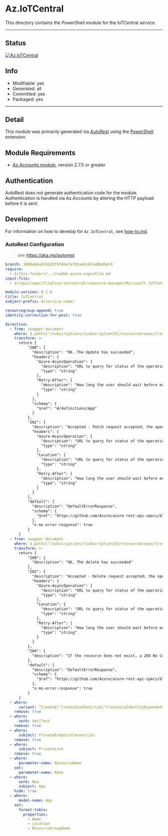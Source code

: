 <!-- region Generated -->
# Az.IoTCentral
This directory contains the PowerShell module for the IoTCentral service.

---
## Status
[![Az.IoTCentral](https://img.shields.io/powershellgallery/v/Az.IoTCentral.svg?style=flat-square&label=Az.IoTCentral "Az.IoTCentral")](https://www.powershellgallery.com/packages/Az.IoTCentral/)

## Info
- Modifiable: yes
- Generated: all
- Committed: yes
- Packaged: yes

---
## Detail
This module was primarily generated via [AutoRest](https://github.com/Azure/autorest) using the [PowerShell](https://github.com/Azure/autorest.powershell) extension.

## Module Requirements
- [Az.Accounts module](https://www.powershellgallery.com/packages/Az.Accounts/), version 2.7.5 or greater

## Authentication
AutoRest does not generate authentication code for the module. Authentication is handled via Az.Accounts by altering the HTTP payload before it is sent.

## Development
For information on how to develop for `Az.IoTCentral`, see [how-to.md](how-to.md).
<!-- endregion -->

### AutoRest Configuration
> see https://aka.ms/autorest

``` yaml
branch: 1809a66a915b28f9fdbefaf93a4dc8fed8bdb8c8
require:
  - $(this-folder)/../readme.azure.noprofile.md 
input-file:
  - $(repo)/specification/iotcentral/resource-manager/Microsoft.IoTCentral/preview/2021-11-01-preview/iotcentral.json

module-version: 0.1.0
title: IoTCentral
subject-prefix: $(service-name)

resourcegroup-append: true
identity-correction-for-post: true

directive:
  - from: swagger-document 
    where: $.paths["/subscriptions/{subscriptionId}/resourceGroups/{resourceGroupName}/providers/Microsoft.IoTCentral/iotApps/{resourceName}"].patch.responses
    transform: >-
      return {
          "200": {
            "description": "OK. The Update has succeeded",
            "headers": {
              "Azure-AsyncOperation": {
                "description": "URL to query for status of the operation. Returns current state, progress, and error metadata for the operation.",
                "type": "string"
              },
              "Retry-After": {
                "description": "How long the user should wait before making a follow-up request.",
                "type": "string"
              }
            },
            "schema": {
              "$ref": "#/definitions/App"
            }
          },
          "202": {
            "description": "Accepted - Patch request accepted; the operation will complete asynchronously.",
            "headers": {
              "Azure-AsyncOperation": {
                "description": "URL to query for status of the operation. Returns current state, progress, and error metadata for the operation.",
                "type": "string"
              },
              "Location": {
                "description": "URL to query for status of the operation. Returns 202 Accepted while the operation is in progress.",
                "type": "string"
              },
              "Retry-After": {
                "description": "How long the user should wait before making a follow-up request.",
                "type": "string"
              }
            }
          },
          "default": {
            "description": "DefaultErrorResponse",
            "schema": {
              "$ref": "https://github.com/Azure/azure-rest-api-specs/blob/1809a66a915b28f9fdbefaf93a4dc8fed8bdb8c8/specification/common-types/resource-management/v3/types.json#/definitions/ErrorResponse"
            },
            "x-ms-error-response": true
          }
      }
  - from: swagger-document 
    where: $.paths["/subscriptions/{subscriptionId}/resourceGroups/{resourceGroupName}/providers/Microsoft.IoTCentral/iotApps/{resourceName}"].delete.responses
    transform: >-
      return {
          "200": {
            "description": "OK. The delete has succeeded"
          },
          "202": {
            "description": "Accepted - Delete request accepted; the operation will complete asynchronously.",
            "headers": {
              "Azure-AsyncOperation": {
                "description": "URL to query for status of the operation. Returns current state, progress, and error metadata for the operation.",
                "type": "string"
              },
              "Location": {
                "description": "URL to query for status of the operation. Returns 202 Accepted while the operation is in progress.",
                "type": "string"
              },
              "Retry-After": {
                "description": "How long the user should wait before making a follow-up request.",
                "type": "string"
              }
            }
          },
          "204": {
            "description": "If the resource does not exist, a 204 No Content status code is returned."
          },
          "default": {
            "description": "DefaultErrorResponse",
            "schema": {
              "$ref": "https://github.com/Azure/azure-rest-api-specs/blob/1809a66a915b28f9fdbefaf93a4dc8fed8bdb8c8/specification/common-types/resource-management/v3/types.json#/definitions/ErrorResponse"
            },
            "x-ms-error-response": true
          }
      }
  - where:
      variant: ^Create$|^CreateViaIdentity$|^CreateViaIdentityExpanded$|^Update$|^UpdateViaIdentity$
    remove: true
  - where:
      verb: Set|Test
    remove: true
  - where:
      subject: PrivateEndpointConnection
    remove: true
  - where:
      subject: PrivateLink
    remove: true
  - where:
      parameter-name: ResourceName
    set:
      parameter-name: Name
  - where:
      verb: New
      subject: App
    hide: true
  - where:
      model-name: App
    set:
      format-table:
        properties:
          - Name
          - Location
          - ResourceGroupName
```
